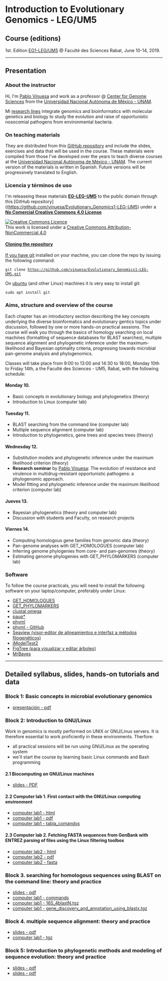 # **Introduction to Evolutionary Genomics - LEG/UM5**

## Course (editions)

1st. Edition [EG1-LEG/UM5](http://www.fsr.ac.ma/content/g%C3%A9nomique) @ Faculté des Sciences Rabat, June 10-14, 2019.

<!-- <img src="docs/pics/Participantes_curso_intro2phyloinfo_UNLP_2-6Julio2018.jpg" /> -->


***
 
## Presentation

### About the instructor
Hi, I'm [Pablo Vinuesa](http://www.ccg.unam.mx/~vinuesa/) and work as a professor @
[Center for Genome Sciences](http://www.ccg.unam.mx) from the 
[Universidad Nacional Aut&oacute;noma de M&eacute;xico - UNAM](http://www.unam.mx/).

Mi [research lines](http://www.ccg.unam.mx/~vinuesa/research.html) 
integrate genomics and bioinformatics with molecular genetics and biology to study the evolution and raise
of opportunistic nosocomial pathogens from environmental bacteria.

### On teaching materials
They are distributed from this [GitHub repository](https://github.com/vinuesa/Evolutionary_Genomics1-LEG-UM5) and include the slides, exercises and data that will be used in the course. These materials were compiled from those I've developed over the years to teach diverse courses at the 
 [Universidad Nacional Aut&oacute;noma de M&eacute;xico - UNAM](https://www.unam.mx/). The current version of the materials is written in Spanish. Future versions will be progressively translated to English.

### Licencia y t&eacute;rminos de uso
I'm releaseing these materials [**EG-LEG-UM5**](https://github.com/vinuesa/Evolutionary_Genomics1-LEG-UM5) to the public domain through this [GitHub repository]((https://github.com/vinuesa/Evolutionary_Genomics1-LEG-UM5) under a [**No Comercial Creative Commons 4.0 License**](https://creativecommons.org/licenses/by-nc/4.0/) 

<a rel="license" href="http://creativecommons.org/licenses/by-nc/4.0/"><img alt="Creative Commons Licence" style="border-width:0" src="https://i.creativecommons.org/l/by-nc/4.0/88x31.png" /></a><br />This work is licensed under a <a rel="license" href="http://creativecommons.org/licenses/by-nc/4.0/">Creative Commons Attribution-NonCommercial 4.0 

#### Cloning the repository
If you have [git](https://git-scm.com/) installed on your machine, you can clone the repo by issuing the following command:

   <code>git clone https://github.com/vinuesa/Evolutionary_Genomics1-LEG-UM5.git</code>

On [ubuntu](https://www.ubuntu.com/) (and other Linux) machines it is very easy to install git: 

  <code>sudo apt install git</code>



<!--
### ¿Horario y lugar de impartici&oacute;n de las sesiones?
Las clases se imparten en el sal&oacute;n de c&oacute;mputo del Instituto de Biotecnolog&iacute;a 
de 9 a 18 hrs. Algunas sesines te&oacute;ricas esperamos poder impartirlas en el auditorio.


<img src="docs/pics/intro2phyloinfo_aula_UNLP_2-6Julio2018.jpg" />

-->

### Aims, structure and overview of the course
Each chapter has an introductory section describing the key concepts underlying the diverse bioinformatics and evolutionary gentics topics under discussion, followed by one or more hands-on practical sessions. The course will walk you through the basics of homology searching on local machines (formatting of sequence databases for BLAST searches), multiple sequence alignment and phylogenetic inference under the maximum-likelihood and Bayesian optimality criteria, progressing towards microbial pan-genome analysis and phylogenomics. 

Classes will take place from 9:00 to 13:00 and 14:30 to 18:00, Monday 10th to Friday 14th, a the Faculté des Sciences - UM5, Rabat, with the following schedule:

#### Monday 10. 
- Basic concepts in evolutionary biology and phylogenetics (theory)
- Introduction to Linux (computer lab)

#### Tuesday 11. 
- BLAST searching from the command line (computer lab)
- Multiple sequence alignment (computer lab)
- Introduction to phylogenetics, gene trees and species trees (theory)

#### Wednesday 12. 
- Substitution models and phylogenetic inference under the maximum likelihood criterion (theory)
- **Research seminar** by [Pablo Vinuesa](http://www.ccg.unam.mx/~vinuesa/): The evolution of resistance and virulence in multidrug-resistant opportunistic pathogens: a phylogenomic approach.
- Model fitting and phylogenetic inference under the maximum likelihood criterion (computer lab)

#### Jueves 13. 
- Bayesian phylogenetics (theory and computer lab)
- Discussion with students and Faculty, on research projects

#### Viernes 14.
- Computing homologous gene families from genomic data (theory)
- Pan-genome analyses with GET_HOMOLOGUES (computer lab)
- Inferring genome phylogenies from core- and pan-genomes (theory)
- Estimating genome phylogenies with GET_PHYLOMARKERS (computer lab)

### Software
To follow the course practicals, you will need to install the following software on your laptop/computer, preferably under Linux:
- [GET_HOMOLOGUES](http://eead-csic-compbio)
- [GET_PHYLOMARKERS](https://github.com/vinuesa/)
- [clustal omega]()
- [paup*](http://phylosolutions.com/paup-test/)
- [phyml](http://www.atgc-montpellier.fr/phyml/binaries.php)
- [phyml - GitHub](https://github.com/stephaneguindon/phyml)
- [Seaview (visor-editor de alineamientos e interfaz a métodos filogenéticos)](http://pbil.univ-lyon1.fr/)
- [jModelTest2](https://github.com/ddarriba/)
- [FigTree (para visualizar y editar árboles)](http://tree.bio.ed.ac.uk/)
- [MrBayes](http://mrbayes.sourceforge)


***

## Detailed syllabus, slides, hands-on tutorials and data

### Block 1: Basic concepts in microbial evolutionary genomics
- [presentación - pdf](https://vinuesa.github.io/Evolutionary_Genomics1-LEG-UM5/tema1_conceptos_basicos_evolucion/Teoria1_conceptos_básicos_de_filoinformática_y_diversidad_microbiana.pdf)


### Block 2: Introduction to GNU/Linux
Work in genomics is mostly performed on UNIX or GNU/Linux servers. It is therefore essential to work proficiently in these environments.
Therfore:

- all practical sessions will be run using GNU/Linux as the operating system
- we'll start the course by learning basic Linux commands and Bash programming

#### 2.1 Biocomputing on GNU/Linux machines
- [slides - PDF](https://vinuesa.github.io/Evolutionary_Genomics1-LEG-UM5/intro2linux/intro_al_biocomputo_con_Linux.pdf)

#### 2.2 Computer lab 1. First contact with the GNU/Linux computing environment
- [computer lab1 - html](https://vinuesa.github.io/Evolutionary_Genomics1-LEG-UM5/intro2linux/)
- [computer lab1 - pdf](https://vinuesa.github.io/Evolutionary_Genomics1-LEG-UM5/intro2linux/working_with_linux_commands.pdf)
- [computer lab1 - tabla_comandos](https://vinuesa.github.io/Evolutionary_Genomics1-LEG-UM5/intro2linux/linux_commands.tab)

#### 2.3 Computer lab 2. Fetching FASTA sequences from GenBank with ENTREZ parsing of files using the Linux filtering toolbox
- [computer lab2 - html](https://vinuesa.github.io/Evolutionary_Genomics1-LEG-UM5/practica2_parseo_fastas/)
- [computer lab2 - pdf](https://vinuesa.github.io/Evolutionary_Genomics1-LEG-UM5/practica2_parseo_fastas/ejercicio_parseo_fastas_ENTREZ.pdf)
- [computer lab2 - fasta](https://vinuesa.github.io/Evolutionary_Genomics1-LEG-UM5/practica2_parseo_fastas/data/recA_Bradyrhizobium_vinuesa.fa)

### Block 3. searching for homologous sequences using BLAST on the command line: theory and practice
- [slides - pdf](https://vinuesa.github.io/Evolutionary_Genomics1-LEG-UM5/tema2_BLAST/Tema2_BLAST_OVERVIEW.pdf)
- [computer lab1 - commands](https://vinuesa.github.io/Evolutionary_Genomics1-LEG-UM5/tema2_BLAST/running_and_parsing_BLAST_from_the_cmmd_line.txt)
- [computer lab1 - 16S_4blastN.tgz ](https://vinuesa.github.io/Evolutionary_Genomics1-LEG-UM5/tema2_BLAST/data/16S_4blastN.tgz)
- [computer lab1 - gene_discovery_and_annotation_using_blastx.tgz](https://vinuesa.github.io/Evolutionary_Genomics1-LEG-UM5/tema2_BLAST/data/gene_discovery_and_annotation_using_blastx.tgz)

### Block 4. multiple sequence alignment: theory and practice
- [slides - pdf](https://vinuesa.github.io/Evolutionary_Genomics1-LEG-UM5/tema3_alineamientos_multiples/Tema3_alineamientos_multiples.pdf)
- [computer lab1 - tgz](https://vinuesa.github.io/Evolutionary_Genomics1-LEG-UM5/tema3_alineamientos_multiples/practicas_aln_multiples.tgz)


### Block 5: Introduction to phylogenetic methods and modeling of sequence evolution: theory and practice
- [slides - pdf](https://vinuesa.github.io/Evolutionary_Genomics1-LEG-UM5/tema4_modelos_y_maxima_verosimilitd/Tema4_intro_a_la_filogenetica_y_modelos_de_sustitucion.pdf)
- [slides - pdf](https://vinuesa.github.io/Evolutionary_Genomics1-LEG-UM5/tema4_modelos_y_maxima_verosimilitd/Tema5_maxima_verosimilitud_y_seleccion_de_modelos.pdf)

<!--

- [pr&aacute;ctica1 - tgz](https://vinuesa.github.io/Evolutionary_Genomics1-LEG-UM5/tema4_modelos_y_maxima_verosimilitud/data/practicas_MV_y_seleccion_modelos.tgz)


### Tema 6: Introducción a la pangenómica microbiana con [GET_HOMOLOGUES](https://github.com/eead-csic-compbio/get_homologues) - teoría y práctica
- [presentación - pdf](https://vinuesa.github.io/Evolutionary_Genomics1-LEG-UM5/tema5_get_hom_get_phy/introduccion_a_la_pangenomica_microbiana_UNLP_5Jul18.pdf)
- [pr&aacute;ctica1 - tgz](https://vinuesa.github.io/Evolutionary_Genomics1-LEG-UM5/tema5_get_hom_get_phy/data/get_hom.tgz)
- [tutorial - GET_HOMOLOGUES/GET_PHYLOMARKERS - docker](https://vinuesa.github.io/get_phylomarkers/#get_phylomarkers-tutorial)
- [start_docker - script](https://vinuesa.github.io/Evolutionary_Genomics1-LEG-UM5/tema5_get_hom_get_phy/data/start_docker.sh)

### Tema 7: Introducción a la filogenómica microbiana con [GET_PHYLOMARKERS](https://github.com/vinuesa/get_phylomarkers) - teoría y práctica
- [presentación - pdf](https://vinuesa.github.io/Evolutionary_Genomics1-LEG-UM5/tema5_get_hom_get_phy/introduccion_a_la_filogenomica_microbiana_UNLP_5Jul18.pdf)
- [paper GET_PHYLO - pdf](https://vinuesa.github.io/Evolutionary_Genomics1-LEG-UM5/tema5_get_hom_get_phy/data/get_phylo/Vinuesa_GET_PHYLOMARKERS_FrontMicro2018.pdf)
- [manual - GET_PHYLOMARKERS](https://vinuesa.github.io/get_phylomarkers/#get_phylomarkers-manual)
- [tutorial - GET_PHYLOMARKERS](https://vinuesa.github.io/get_phylomarkers/#get_phylomarkers-tutorial)


### Tema 8: Inferencia bayesiana de filogenias con [MrBayes](http://mrbayes.sourceforge.net/index.php) - teoría y práctica
- [presentación - pdf](https://vinuesa.github.io/Evolutionary_Genomics1-LEG-UM5/tema6_inferencia_bayesiana/inferencia_bayesiana_con_MrBayes.pdf)
- [pr&aacute;ctica1 - tgz](https://vinuesa.github.io/Evolutionary_Genomics1-LEG-UM5/tema6_inferencia_bayesiana/data/MrBayes.tgz)

-->

<!--


#### Pr&aacute;ctica 3. Introducci&oacute;n a la inferencia filogen&oacute;mica usando GET_PHYLOMARKERS
- [pr&aacute;ctica1 - html](https://vinuesa.github.io/get_phylomarkers/)

-->

